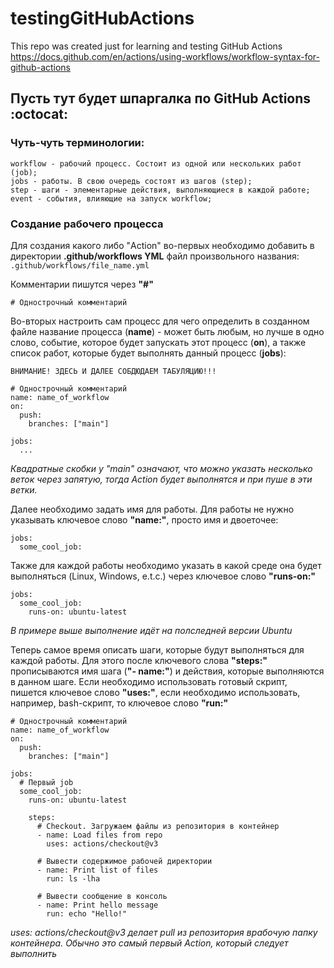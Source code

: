 # testingGitHubActions
This repo was created just for learning and testing GitHub Actions  
https://docs.github.com/en/actions/using-workflows/workflow-syntax-for-github-actions

## Пусть тут будет шпаргалка по GitHub Actions :octocat:
### Чуть-чуть терминологии:  
```
workflow - рабочий процесс. Состоит из одной или нескольких работ (job);  
jobs - работы. В свою очередь состоят из шагов (step);  
step - шаги - элементарные действия, выполняющиеся в каждой работе;  
event - события, влияющие на запуск workflow;  
```

### Создание рабочего процесса
Для создания какого либо "Action" во-первых необходимо добавить в директории **.github/workflows YML** файл произвольного названия:  
```.github/workflows/file_name.yml```

Комментарии пишутся через **"#"**
```
# Однострочный комментарий 
```

Во-вторых настроить сам процесс для чего определить в созданном файле название процесса (**name**) - может быть любым, но лучше в одно слово, событие, которое будет запускать этот процесс (**on**), а также список работ, которые будет выполнять данный процесс (**jobs**):  
```
ВНИМАНИЕ! ЗДЕСЬ И ДАЛЕЕ СОБДЮДАЕМ ТАБУЛЯЦИЮ!!!
```
```YML
# Однострочный комментарий 
name: name_of_workflow
on:
  push:
    branches: ["main"]
    
jobs:
  ...
```
*Квадратные скобки у "main" означают, что можно указать несколько веток через запятую, тогда Action будет выполнятся и при пуше в эти ветки.*

Далее необходимо задать имя для работы. Для работы не нужно указывать ключевое слово **"name:"**, просто имя и двоеточее:
```YML
jobs:
  some_cool_job:
```
Также для каждой работы необходимо указать в какой среде она будет выполняться (Linux, Windows, e.t.c.) через ключевое слово **"runs-on:"**
```YML
jobs:
  some_cool_job:
    runs-on: ubuntu-latest
```
*В примере выше выполнение идёт на полследней версии Ubuntu* 

Теперь самое время описать шаги, которые будут выполняться для каждой работы. Для этого после ключевого слова **"steps:"** прописываются имя шага (**"- name:"**) и действия, которые выполняются в данном шаге. Если необходимо использовать готовый скрипт, пишется ключевое слово **"uses:"**, если необходимо использовать, например, bash-скрипт, то ключевое слово **"run:"**
```YML
# Однострочный комментарий 
name: name_of_workflow
on:
  push:
    branches: ["main"]
    
jobs:
  # Первый job
  some_cool_job:
    runs-on: ubuntu-latest
    
    steps:
      # Checkout. Загружаем файлы из репозитория в контейнер
      - name: Load files from repo
        uses: actions/checkout@v3
      
      # Вывести содержимое рабочей директории
      - name: Print list of files
        run: ls -lha
      
      # Вывести сообщение в консоль
      - name: Print hello message
        run: echo "Hello!"
```
*uses: actions/checkout@v3 делает pull из репозитория врабочую папку контейнера. Обычно это самый первый Action, который следует выполнить*
